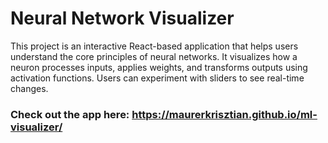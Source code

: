 # Neural Network Visualizer

This project is an interactive React-based application that helps users understand the core principles of neural networks. It visualizes how a neuron processes inputs, applies weights, and transforms outputs using activation functions. Users can experiment with sliders to see real-time changes.

### Check out the app here: https://maurerkrisztian.github.io/ml-visualizer/